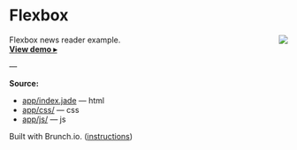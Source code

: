 # Flexbox

<img src='screencast.gif' align='right'>

Flexbox news reader example.<br>
**[View demo ▸][url]**

—

**Source:**

* [app/index.jade](app/index.static.jade) — html
* [app/css/](app/css/) — css
* [app/js/](app/js/) — js

Built with Brunch.io. ([instructions](https://github.com/brunch/dead-simple/blob/master/README.md))

[url]: http://ricostacruz.com/newsreader-sample-layout

